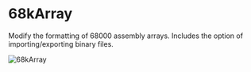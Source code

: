 # 68kArray

Modify the formatting of 68000 assembly arrays. Includes the option of importing/exporting binary files.

![68kArray](https://user-images.githubusercontent.com/66194501/139507664-6c78d0d9-8ede-43f7-b4f2-ffa75557c398.png)

